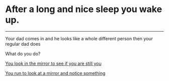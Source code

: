 # After a long and nice sleep you wake up.
---

Your dad comes in and he looks like a whole different person then your regular dad does

What do you do?

[You look in the mirror to see if you are still you](you.md)

[You run to look at a mirror and notice something](alien.md)
